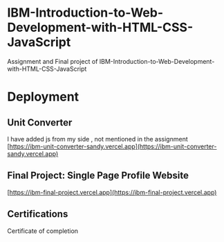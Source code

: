 # IBM-Introduction-to-Web-Development-with-HTML-CSS-JavaScript
Assignment and Final project of  IBM-Introduction-to-Web-Development-with-HTML-CSS-JavaScript

# Deployment

## Unit Converter
I have added js from my side , not mentioned in the assignment<br>
[https://ibm-unit-converter-sandy.vercel.app](https://ibm-unit-converter-sandy.vercel.app)

## Final Project: Single Page Profile Website
[https://ibm-final-project.vercel.app](https://ibm-final-project.vercel.app)



## Certifications

<a href="https://coursera.org/share/184b9d861fdf0152af1860c75fc0ac3a" target="_blank" style="text-decoration:none">Certificate of completion</a>


